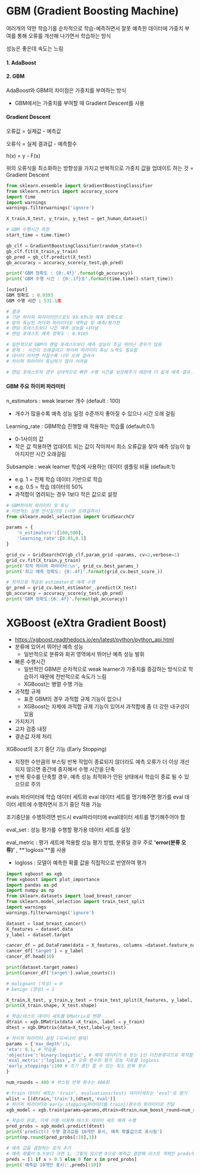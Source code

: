 # GBM (Gradient Boosting Machine)

여러개의 약한 학습기를 순차적으로 학습-예측하면서 잘못 예측한 데이터에 가중치 부여를 통해 오류를 개선해 나가면서 학습하는 방식 

성능은 좋은데 속도는 느림

#### 1. AdaBoost

#### 2. GBM 

AdaBoost와 GBM의 차이점은 가중치를 부여하는 방식

* GBM에서는 가중치를 부여할 때 Gradient Descent를 사용

#### Gradient Descent

오류값 = 실제값 - 예측값 

오류식 = 실제 결과값 - 예측함수 

h(x) = y - F(x)

위의 오류식을 최소화하는 방향성을 가지고 반복적으로 가중치 값을 업데이트 하는 것 = Gradient Descent

```python
from sklearn.ensemble import GradientBoostingClassifier
from sklearn.metrics import accuracy_score
import time
import warnings
warnings.filterwarnings('ignore')

X_train,X_test, y_train, y_test = get_human_dataset()

# GBM 수행시간 측정
start_time = time.time()

gb_clf = GradientBoostingClassifier(random_state=0)
gb_clf.fit(X_train,y_train)
gb_pred = gb_clf.predict(X_test)
gb_accuracy = accuracy_score(y_test,gb_pred)

print('GBM 정확도 : {0:.4f}'.format(gb_accuracy))
print('GBM 수행 시간 : {0:.1f}초'.format(time.time()-start_time))

[output]
GBM 정확도 : 0.9393
GBM 수행 시간 : 531.1초

# 결과
# 기본 하이퍼 파라미터만으로도 93.93%의 예측 정확도로
# 앞의 튜닝된 하이퍼 파라미터로 재학습 및 예측/평가한 
# 랜덤 포레스트보다 나은 예측 성능을 나타냄 
# 랜덤 포레스트 예측 정확도 : 0.9165

# 일반적으로 GBM이 랜덤 포레스트보다 예측 성능이 조금 뛰어난 경우가 많음
# 문제 : 시간이 오래걸리고 하이퍼 파라미터 튜닝 노력도 필요함
# 데이터 커지면 커질수록 너무 오래 걸려서
# 하이퍼 파라미터 튜닝하기 많이 어려움 

# 랜덤 포레스트의 경우 상대적으로 빠른 수행 시간을 보장해주기 때문에 더 쉽게 예측 결과 도출 가능 
```

#### GBM 주요 하이퍼 파라미터

n_estimators : weak learner 개수 (default : 100)

* 개수가 많을수록 예측 성능 일정 수준까지 좋아질 수 있으나 시간 오래 걸림

Learning_rate : GBM학습 진행할 때 적용하는 학습률 (default:0.1)

* 0-1사이의 값
* 작은 값 적용하면 업데이트 되는 값이 작아져서 최소 오류값을 찾아 예측 성능이 높아지지만 시간 오래걸림

Subsample : weak learner 학습에 사용하는 데이터 샘플링 비율 (default:1)

* e.g. 1 = 전체 학습 데이터 기반으로 학습
* e.g. 0.5 = 학습 데이터의 50%
* 과적합이 염려되는 경우 1보다 작은 값으로 설정 



```python
# GBM하이퍼 파라미터 및 튜닝 
# 이번꺼는 실행 안시킬거임 (너무 오래걸려서)
from sklearn.model_selection import GridSearchCV

params = {
    'n_estimators':[100,500],
    'learning_rate':[0.05,0.1]
}

grid_cv = GridSearchCV(gb_clf,param_grid =params, cv=2,verbose=1)
grid_cv.fit(X_train,y_train)
print('최적 하이퍼 파라미터:\n', grid_cv.best_params_)
print('최고 예측 정확도: {0:.4f}'.format(grid_cv.best_score_))

# 최적으로 학습된 estimator로 예측 수행
gr_pred = grid_cv.best_estimator_.predict(X_test)
gb_accuracy = accuracy_score(y_test,gb_pred)
print('GBM 정확도:{0:.4f}'.format(gb_accuracy))
```



# XGBoost (eXtra Gradient Boost)

* https://xgboost.readthedocs.io/en/latest/python/python_api.html
* 분류에 있어서 뛰어난 예측 성능
  * 일반적으로 분류와 회귀 영역에서 뛰어난 예측 성능 발휘
* 빠른 수행시간
  * 일반적인 GBM은 순차적으로 weak learner가 가중치를 증감하는 방식으로 학습하기 때문에 전반적으로 속도가 느림
  * XGBoost는 병렬 수행 가능 
* 과적합 규제
  * 표준 GBM의 경우 과적합 규제 기능이 없으나
  * XGBoost는 자체에 과적합 규제 기능이 있어서 과적합에 좀 더 강한 내구성이 있음 
* 가지치기
* 교차 검증 내장
* 결손값 자체 처리

XGBoost의 조기 중단 기능 (Early Stopping)

* 지정한 수만큼의 부스팅 반복 작업이 종료되지 않더라도 예측 오류가 더 이상 개선되지 않으면 중간에 중지해서 수행 시간을 단축 
* 반복 횟수를 단축할 경우, 예측 성능 최적화가 안된 상태에서 학습이 종료 될 수 있으므로 주의

evals 파라미터에 학습 데이터 세트와 eval 데이터 세트를 명기해주면 평가를 eval 데이터 세트에 수행하면서 조기 중단 적용 가능

조기중단을 수행하려면 반드시 eval파라미터에 eval데이터 세트를 명기해주어야 함

eval_set : 성능 평가를 수행할 평가용 데이터 세트를 설정

eval_metric : 평가 세트에 적용할 성능 평가 방법, 분류일 경우 주로 **'error(분류 오류)'** , **'logloss'**를 사용

* logloss : 모델이 예측한 확률 값을 직접적으로 반영하여 평가 



```python
import xgboost as xgb
from xgboost import plot_importance
import pandas as pd
import numpy as np
from sklearn.datasets import load_breast_cancer
from sklearn.model_selection import train_test_split
import warnings
warnings.filterwarnings('ignore')

dataset = load_breast_cancer()
X_features = dataset.data
y_label = dataset.target

cancer_df = pd.DataFrame(data = X_features, columns =dataset.feature_names)
cancer_df['target'] = y_label
cancer_df.head(10)

print(dataset.target_names)
print(cancer_df['target'].value_counts())

# malignant (악성) = 0
# benign (양성) = 1

X_train,X_test, y_train,y_test = train_test_split(X_features, y_label, test_size=0.2,random_state=156)
print(X_train.shape, X_test.shape)

# 학습/테스트 데이터 세트를 DMatrix로 변환
dtrain = xgb.DMatrix(data =X_train, label = y_train)
dtest = xgb.DMatrix(data=X_test,label=y_test)

# 하이퍼 파라미터 설정 (딕셔너리 형태)
params = {'max_depth':3,
'eta': 0.1, # 학습율
'objective':'binary:logistic', # 예제 데이터가 0 또는 1인 이진분류이므로 목적함수는 이진로지스틱 (binary:logistic)
'eval_metric':'logloss', # 오류 함수의 평가 성능 지표를 logloss
'early_stoppings':100 # 조기 중단 할 수 있는 최소 반복 횟수
}

num_rounds = 400 # 부스팅 반복 횟수는 400회

# train 데이터 세트는 'train', evaluations(test) 데이터세트는 'eval'로 명기
wlist = [(dtrain,'train'),(dtest,'eval')]
# 하이퍼 파라미터와 early stopping파라미터를 train()함수의 파라미터로 전달
xgb_model = xgb.train(params=params,dtrain=dtrain,num_boost_round=num_rounds,early_stopping_rounds=100,evals=wlist)

# 학습이 완료, 이제 이를 이용해 테스트 데이터 세트 예측 수행
pred_probs = xgb_model.predict(dtest)
print('predict() 수행 결과값을 10개만 표시, 예측 확률값으로 표시됨')
print(np.round(pred_probs[:10],3))

# 예측 값을 결정하는 로직 추가
# 예측 확률이 0.5보다 크면 1, 그렇지 않으면 0으로 예측값 결정해 리스트 객체인 preds에 저장
preds = [1 if x > 0.5 else 0 for x in pred_probs]
print('예측값 10개만 표시:',preds[:10])
```

